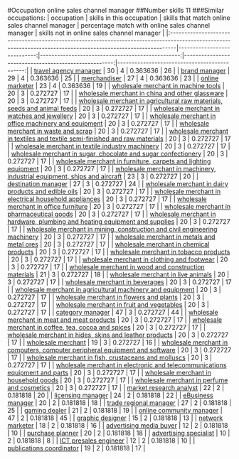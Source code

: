 #Occupation online sales channel manager
##Number skills 11
###Similar occupations:
| occupation                                                                                                                                                    |   skills in this occupation |   skills that match online sales channel manager |   percentage match with online sales channel manager |   skills not in online sales channel manager |
|:--------------------------------------------------------------------------------------------------------------------------------------------------------------|----------------------------:|-------------------------------------------------:|-----------------------------------------------------:|---------------------------------------------:|
| [travel agency manager](travel_agency_manager.md)                                                                                                             |                          30 |                                                4 |                                             0.363636 |                                           26 |
| [brand manager](brand_manager.md)                                                                                                                             |                          29 |                                                4 |                                             0.363636 |                                           25 |
| [merchandiser](merchandiser.md)                                                                                                                               |                          27 |                                                4 |                                             0.363636 |                                           23 |
| [online marketer](online_marketer.md)                                                                                                                         |                          23 |                                                4 |                                             0.363636 |                                           19 |
| [wholesale merchant in machine tools](wholesale_merchant_in_machine_tools.md)                                                                                 |                          20 |                                                3 |                                             0.272727 |                                           17 |
| [wholesale merchant in china and other glassware](wholesale_merchant_in_china_and_other_glassware.md)                                                         |                          20 |                                                3 |                                             0.272727 |                                           17 |
| [wholesale merchant in agricultural raw materials, seeds and animal feeds](wholesale_merchant_in_agricultural_raw_materials,_seeds_and_animal_feeds.md)       |                          20 |                                                3 |                                             0.272727 |                                           17 |
| [wholesale merchant in watches and jewellery](wholesale_merchant_in_watches_and_jewellery.md)                                                                 |                          20 |                                                3 |                                             0.272727 |                                           17 |
| [wholesale merchant in office machinery and equipment](wholesale_merchant_in_office_machinery_and_equipment.md)                                               |                          20 |                                                3 |                                             0.272727 |                                           17 |
| [wholesale merchant in waste and scrap](wholesale_merchant_in_waste_and_scrap.md)                                                                             |                          20 |                                                3 |                                             0.272727 |                                           17 |
| [wholesale merchant in textiles and textile semi-finished and raw materials](wholesale_merchant_in_textiles_and_textile_semi-finished_and_raw_materials.md)   |                          20 |                                                3 |                                             0.272727 |                                           17 |
| [wholesale merchant in textile industry machinery](wholesale_merchant_in_textile_industry_machinery.md)                                                       |                          20 |                                                3 |                                             0.272727 |                                           17 |
| [wholesale merchant in sugar, chocolate and sugar confectionery](wholesale_merchant_in_sugar,_chocolate_and_sugar_confectionery.md)                           |                          20 |                                                3 |                                             0.272727 |                                           17 |
| [wholesale merchant in furniture, carpets and lighting equipment](wholesale_merchant_in_furniture,_carpets_and_lighting_equipment.md)                         |                          20 |                                                3 |                                             0.272727 |                                           17 |
| [wholesale merchant in machinery, industrial equipment, ships and aircraft](wholesale_merchant_in_machinery,_industrial_equipment,_ships_and_aircraft.md)     |                          23 |                                                3 |                                             0.272727 |                                           20 |
| [destination manager](destination_manager.md)                                                                                                                 |                          27 |                                                3 |                                             0.272727 |                                           24 |
| [wholesale merchant in dairy products and edible oils](wholesale_merchant_in_dairy_products_and_edible_oils.md)                                               |                          20 |                                                3 |                                             0.272727 |                                           17 |
| [wholesale merchant in electrical household appliances](wholesale_merchant_in_electrical_household_appliances.md)                                             |                          20 |                                                3 |                                             0.272727 |                                           17 |
| [wholesale merchant in office furniture](wholesale_merchant_in_office_furniture.md)                                                                           |                          20 |                                                3 |                                             0.272727 |                                           17 |
| [wholesale merchant in pharmaceutical goods](wholesale_merchant_in_pharmaceutical_goods.md)                                                                   |                          20 |                                                3 |                                             0.272727 |                                           17 |
| [wholesale merchant in hardware, plumbing and heating equipment and supplies](wholesale_merchant_in_hardware,_plumbing_and_heating_equipment_and_supplies.md) |                          20 |                                                3 |                                             0.272727 |                                           17 |
| [wholesale merchant in mining, construction and civil engineering machinery](wholesale_merchant_in_mining,_construction_and_civil_engineering_machinery.md)   |                          20 |                                                3 |                                             0.272727 |                                           17 |
| [wholesale merchant in metals and metal ores](wholesale_merchant_in_metals_and_metal_ores.md)                                                                 |                          20 |                                                3 |                                             0.272727 |                                           17 |
| [wholesale merchant in chemical products](wholesale_merchant_in_chemical_products.md)                                                                         |                          20 |                                                3 |                                             0.272727 |                                           17 |
| [wholesale merchant in tobacco products](wholesale_merchant_in_tobacco_products.md)                                                                           |                          20 |                                                3 |                                             0.272727 |                                           17 |
| [wholesale merchant in clothing and footwear](wholesale_merchant_in_clothing_and_footwear.md)                                                                 |                          20 |                                                3 |                                             0.272727 |                                           17 |
| [wholesale merchant in wood and construction materials](wholesale_merchant_in_wood_and_construction_materials.md)                                             |                          21 |                                                3 |                                             0.272727 |                                           18 |
| [wholesale merchant in live animals](wholesale_merchant_in_live_animals.md)                                                                                   |                          20 |                                                3 |                                             0.272727 |                                           17 |
| [wholesale merchant in beverages](wholesale_merchant_in_beverages.md)                                                                                         |                          20 |                                                3 |                                             0.272727 |                                           17 |
| [wholesale merchant in agricultural machinery and equipment](wholesale_merchant_in_agricultural_machinery_and_equipment.md)                                   |                          20 |                                                3 |                                             0.272727 |                                           17 |
| [wholesale merchant in flowers and plants](wholesale_merchant_in_flowers_and_plants.md)                                                                       |                          20 |                                                3 |                                             0.272727 |                                           17 |
| [wholesale merchant in fruit and vegetables](wholesale_merchant_in_fruit_and_vegetables.md)                                                                   |                          20 |                                                3 |                                             0.272727 |                                           17 |
| [category manager](category_manager.md)                                                                                                                       |                          47 |                                                3 |                                             0.272727 |                                           44 |
| [wholesale merchant in meat and meat products](wholesale_merchant_in_meat_and_meat_products.md)                                                               |                          20 |                                                3 |                                             0.272727 |                                           17 |
| [wholesale merchant in coffee, tea, cocoa and spices](wholesale_merchant_in_coffee,_tea,_cocoa_and_spices.md)                                                 |                          20 |                                                3 |                                             0.272727 |                                           17 |
| [wholesale merchant in hides, skins and leather products](wholesale_merchant_in_hides,_skins_and_leather_products.md)                                         |                          20 |                                                3 |                                             0.272727 |                                           17 |
| [wholesale merchant](wholesale_merchant.md)                                                                                                                   |                          19 |                                                3 |                                             0.272727 |                                           16 |
| [wholesale merchant in computers, computer peripheral equipment and software](wholesale_merchant_in_computers,_computer_peripheral_equipment_and_software.md) |                          20 |                                                3 |                                             0.272727 |                                           17 |
| [wholesale merchant in fish, crustaceans and molluscs](wholesale_merchant_in_fish,_crustaceans_and_molluscs.md)                                               |                          20 |                                                3 |                                             0.272727 |                                           17 |
| [wholesale merchant in electronic and telecommunications equipment and parts](wholesale_merchant_in_electronic_and_telecommunications_equipment_and_parts.md) |                          20 |                                                3 |                                             0.272727 |                                           17 |
| [wholesale merchant in household goods](wholesale_merchant_in_household_goods.md)                                                                             |                          20 |                                                3 |                                             0.272727 |                                           17 |
| [wholesale merchant in perfume and cosmetics](wholesale_merchant_in_perfume_and_cosmetics.md)                                                                 |                          20 |                                                3 |                                             0.272727 |                                           17 |
| [market research analyst](market_research_analyst.md)                                                                                                         |                          22 |                                                2 |                                             0.181818 |                                           20 |
| [licensing manager](licensing_manager.md)                                                                                                                     |                          24 |                                                2 |                                             0.181818 |                                           22 |
| [eBusiness manager](eBusiness_manager.md)                                                                                                                     |                          20 |                                                2 |                                             0.181818 |                                           18 |
| [trade regional manager](trade_regional_manager.md)                                                                                                           |                          27 |                                                2 |                                             0.181818 |                                           25 |
| [gaming dealer](gaming_dealer.md)                                                                                                                             |                          21 |                                                2 |                                             0.181818 |                                           19 |
| [online community manager](online_community_manager.md)                                                                                                       |                          47 |                                                2 |                                             0.181818 |                                           45 |
| [graphic designer](graphic_designer.md)                                                                                                                       |                          15 |                                                2 |                                             0.181818 |                                           13 |
| [network marketer](network_marketer.md)                                                                                                                       |                          18 |                                                2 |                                             0.181818 |                                           16 |
| [advertising media buyer](advertising_media_buyer.md)                                                                                                         |                          12 |                                                2 |                                             0.181818 |                                           10 |
| [purchase planner](purchase_planner.md)                                                                                                                       |                          20 |                                                2 |                                             0.181818 |                                           18 |
| [advertising specialist](advertising_specialist.md)                                                                                                           |                          10 |                                                2 |                                             0.181818 |                                            8 |
| [ICT presales engineer](ICT_presales_engineer.md)                                                                                                             |                          12 |                                                2 |                                             0.181818 |                                           10 |
| [publications coordinator](publications_coordinator.md)                                                                                                       |                          19 |                                                2 |                                             0.181818 |                                           17 |
